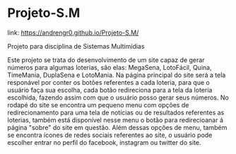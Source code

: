 # Projeto-S.M

link: https://andrengr0.github.io/Projeto-S.M/

 Projeto para disciplina de Sistemas Multimídias
 
Este projeto se trata do desenvolvimento de um site capaz de gerar números
para algumas loterias, são elas: MegaSena, LotoFácil, Quina, TimeMania, DuplaSena e LotoMania.
Na página principal do site será a tela responável por conter os botões referentes a cada loteria,
para que o usuário faça sua escolha, cada botão redireciona para a tela da loteria escolhida, fazendo assim
com que o usuário posso gerar seus números.
No rodapé do site se encontra um pequeno menu com opções de redirecionamento para uma tela de notícias ou de resultados
referentes as loterias, também está disponível nesse menu o botão para redirecioanar á página "sobre"
do site em questão. Além dessas opções de menu, também se encontra ícones de redes sociais referentes ao site,
o usuário pode escolher entrar no perfil do facebook, instagram ou twitter do site.
